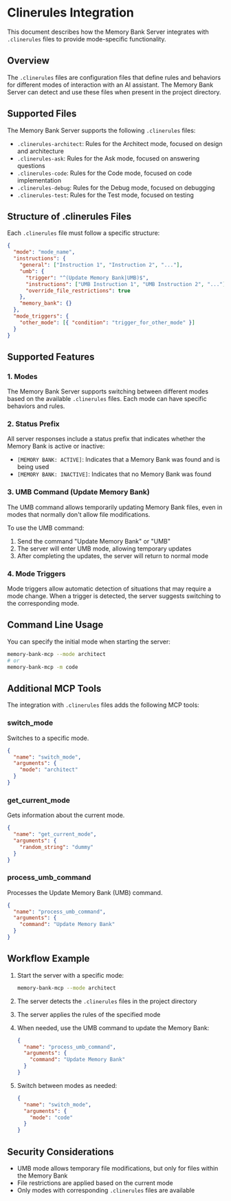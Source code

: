 # Clinerules Integration

This document describes how the Memory Bank Server integrates with `.clinerules` files to provide mode-specific functionality.

## Overview

The `.clinerules` files are configuration files that define rules and behaviors for different modes of interaction with an AI assistant. The Memory Bank Server can detect and use these files when present in the project directory.

## Supported Files

The Memory Bank Server supports the following `.clinerules` files:

- `.clinerules-architect`: Rules for the Architect mode, focused on design and architecture
- `.clinerules-ask`: Rules for the Ask mode, focused on answering questions
- `.clinerules-code`: Rules for the Code mode, focused on code implementation
- `.clinerules-debug`: Rules for the Debug mode, focused on debugging
- `.clinerules-test`: Rules for the Test mode, focused on testing

## Structure of .clinerules Files

Each `.clinerules` file must follow a specific structure:

```json
{
  "mode": "mode_name",
  "instructions": {
    "general": ["Instruction 1", "Instruction 2", "..."],
    "umb": {
      "trigger": "^(Update Memory Bank|UMB)$",
      "instructions": ["UMB Instruction 1", "UMB Instruction 2", "..."],
      "override_file_restrictions": true
    },
    "memory_bank": {}
  },
  "mode_triggers": {
    "other_mode": [{ "condition": "trigger_for_other_mode" }]
  }
}
```

## Supported Features

### 1. Modes

The Memory Bank Server supports switching between different modes based on the available `.clinerules` files. Each mode can have specific behaviors and rules.

### 2. Status Prefix

All server responses include a status prefix that indicates whether the Memory Bank is active or inactive:

- `[MEMORY BANK: ACTIVE]`: Indicates that a Memory Bank was found and is being used
- `[MEMORY BANK: INACTIVE]`: Indicates that no Memory Bank was found

### 3. UMB Command (Update Memory Bank)

The UMB command allows temporarily updating Memory Bank files, even in modes that normally don't allow file modifications.

To use the UMB command:

1. Send the command "Update Memory Bank" or "UMB"
2. The server will enter UMB mode, allowing temporary updates
3. After completing the updates, the server will return to normal mode

### 4. Mode Triggers

Mode triggers allow automatic detection of situations that may require a mode change. When a trigger is detected, the server suggests switching to the corresponding mode.

## Command Line Usage

You can specify the initial mode when starting the server:

```bash
memory-bank-mcp --mode architect
# or
memory-bank-mcp -m code
```

## Additional MCP Tools

The integration with `.clinerules` files adds the following MCP tools:

### switch_mode

Switches to a specific mode.

```json
{
  "name": "switch_mode",
  "arguments": {
    "mode": "architect"
  }
}
```

### get_current_mode

Gets information about the current mode.

```json
{
  "name": "get_current_mode",
  "arguments": {
    "random_string": "dummy"
  }
}
```

### process_umb_command

Processes the Update Memory Bank (UMB) command.

```json
{
  "name": "process_umb_command",
  "arguments": {
    "command": "Update Memory Bank"
  }
}
```

## Workflow Example

1. Start the server with a specific mode:

   ```bash
   memory-bank-mcp --mode architect
   ```

2. The server detects the `.clinerules` files in the project directory

3. The server applies the rules of the specified mode

4. When needed, use the UMB command to update the Memory Bank:

   ```json
   {
     "name": "process_umb_command",
     "arguments": {
       "command": "Update Memory Bank"
     }
   }
   ```

5. Switch between modes as needed:

   ```json
   {
     "name": "switch_mode",
     "arguments": {
       "mode": "code"
     }
   }
   ```

## Security Considerations

- UMB mode allows temporary file modifications, but only for files within the Memory Bank
- File restrictions are applied based on the current mode
- Only modes with corresponding `.clinerules` files are available
